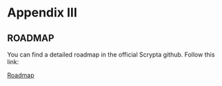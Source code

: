 # Appendix III

## ROADMAP

You can find a detailed roadmap in the official Scrypta github.
Follow this link:

[Roadmap](https://github.com/scryptachain/roadmap/projects/1)